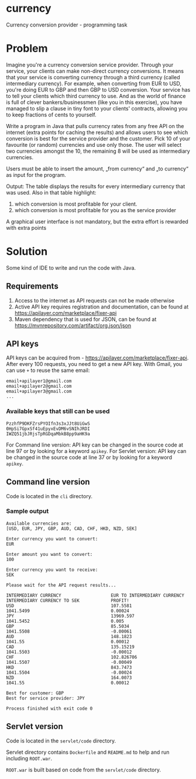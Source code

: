 # currency
Currency conversion provider - programming task

# Problem
Imagine you're a currency conversion service provider. Through your service, your clients can make non-direct currency conversions. It means that your service is converting currency through a third currency (called intermediary currency). For example, when converting from EUR to USD, you're doing EUR to GBP and then GBP to USD conversion. Your service has to tell your clients which third currency to use. And as the world of finance is full of clever bankers/businessmen (like you in this exercise), you have managed to slip a clause in tiny font to your clients' contracts, allowing you to keep fractions of cents to yourself.

Write a program in Java that pulls currency rates from any free API on the internet (extra points for caching the results) and allows users to see which conversion is best for the service provider and the customer. Pick 10 of your favourite (or random) currencies and use only those. The user will select two currencies amongst the 10, the remaining 8 will be used as intermediary currencies.

Users must be able to insert the amount, „from currency“ and „to currency“ as input for the program.

Output:
The table displays the results for every intermediary currency that was used. Also in that table highlight:
1) which conversion is most profitable for your client.
2) which conversion is most profitable for you as the service provider

A graphical user interface is not mandatory, but the extra effort is rewarded with extra points

# Solution
Some kind of IDE to write and run the code with Java.

## Requirements
1) Access to the internet as API requests can not be made otherwise
2) Active API key requires registration and documentation, can be found at https://apilayer.com/marketplace/fixer-api
2) Maven dependency that is used for JSON, can be found at https://mvnrepository.com/artifact/org.json/json

## API keys
API keys can be acquired from - https://apilayer.com/marketplace/fixer-api.
After every 100 requests, you need to get a new API key. With Gmail, you can use `+` to reuse the same email:
```
email+apilayer1@gmail.com
email+apilayer2@gmail.com
email+apilayer3@gmail.com
...
```
### Available keys that still can be used
```
PzzhfP9DKFZrsPYOIfn3s3xJJt8UiGwS
0HpSi7GpxSf41uEpyxEvDM6vSNIhJRDI
IWZQ51jbJRjsTpRGDqaMbkB8pp9aHK9a
```
For Command line version: API key can be changed in the source code at line 97 or by looking for a keyword `apikey`.
For Servlet version: API key can be changed in the source code at line 37 or by looking for a keyword `apikey`.

## Command line version
Code is located in the `cli` directory.

### Sample output
```
Available currencies are:
[USD, EUR, JPY, GBP, AUD, CAD, CHF, HKD, NZD, SEK]

Enter currency you want to convert:
EUR

Enter amount you want to convert:
100

Enter currency you want to receive:
SEK

Please wait for the API request results...

INTERMEDIARY CURRENCY                   EUR TO INTERMEDIARY CURRENCY            INTERMEDIARY CURRENCY TO SEK            PROFIT!                                 
USD                                     107.5581                                1041.5499                               0.00024                                 
JPY                                     13969.597                               1041.5452                               0.005                                   
GBP                                     85.5034                                 1041.5508                               -0.00061                                
AUD                                     148.1823                                1041.55                                 0.00012                                 
CAD                                     135.15219                               1041.5503                               -0.00012                                
CHF                                     102.826706                              1041.5507                               -0.00049                                
HKD                                     843.7473                                1041.5504                               -0.00024                                
NZD                                     164.0073                                1041.55                                 0.00012                                 

Best for customer: GBP
Best for service provider: JPY

Process finished with exit code 0
```
## Servlet version

Code is located in the `servlet/code` directory.

Servlet directory contains `Dockerfile` and `README.md` to help and run including `ROOT.war`.

`ROOT.war` is built based on code from the `servlet/code` directory.

